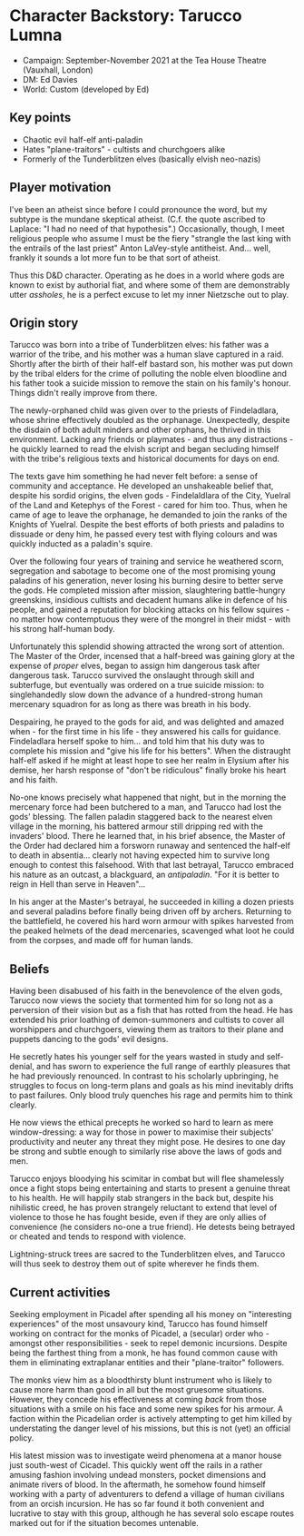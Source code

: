 # Character Backstory: Tarucco Lumna

+ Campaign: September-November 2021 at the Tea House Theatre (Vauxhall, London)
+ DM: Ed Davies
+ World: Custom (developed by Ed)

## Key points

+ Chaotic evil half-elf anti-paladin
+ Hates "plane-traitors" - cultists and churchgoers alike
+ Formerly of the Tunderblitzen elves (basically elvish neo-nazis) 

## Player motivation

I've been an atheist since before I could pronounce the word, but my subtype is the mundane skeptical atheist.  (C.f. the quote ascribed to Laplace: "I had no need of that hypothesis".)  Occasionally, though, I meet religious people who assume I must be the fiery "strangle the last king with the entrails of the last priest" Anton LaVey-style antitheist.  And... well, frankly it sounds a lot more fun to be that sort of atheist.

Thus this D&D character.  Operating as he does in a world where gods are known to exist by authorial fiat, and where some of them are demonstrably utter *assholes*, he is a perfect excuse to let my inner Nietzsche out to play.

## Origin story

Tarucco was born into a tribe of Tunderblitzen elves: his father was a warrior of the tribe, and his mother was a human slave captured in a raid.  Shortly after the birth of their half-elf bastard son, his mother was put down by the tribal elders for the crime of polluting the noble elven bloodline and his father took a suicide mission to remove the stain on his family's honour.  Things didn't really improve from there.

The newly-orphaned child was given over to the priests of Findeladlara, whose shrine effectively doubled as the orphanage.  Unexpectedly, despite the disdain of both adult minders and other orphans, he thrived in this environment.  Lacking any friends or playmates - and thus any distractions - he quickly learned to read the elvish script and began secluding himself with the tribe's religious texts and historical documents for days on end.

The texts gave him something he had never felt before: a sense of community and acceptance.  He developed an unshakeable belief that, despite his sordid origins, the elven gods - Findelaldlara of the City, Yuelral of the Land and Ketephys of the Forest - cared for him too.  Thus, when he came of age to leave the orphanage, he demanded to join the ranks of the Knights of Yuelral.  Despite the best efforts of both priests and paladins to dissuade or deny him, he passed every test with flying colours and was quickly inducted as a paladin's squire.

Over the following four years of training and service he weathered scorn, segregation and sabotage to become one of the most promising young paladins of his generation, never losing his burning desire to better serve the gods.  He completed mission after mission, slaughtering battle-hungry greenskins, insidious cultists and decadent humans alike in defence of his people, and gained a reputation for blocking attacks on his fellow squires - no matter how contemptuous they were of the mongrel in their midst - with his strong half-human body.

Unfortunately this splendid showing attracted the wrong sort of attention.  The Master of the Order, incensed that a half-breed was gaining glory at the expense of *proper* elves, began to assign him dangerous task after dangerous task.  Tarucco survived the onslaught through skill and subterfuge, but eventually was ordered on a true suicide mission: to singlehandedly slow down the advance of a hundred-strong human mercenary squadron for as long as there was breath in his body.

Despairing, he prayed to the gods for aid, and was delighted and amazed when - for the first time in his life - they answered his calls for guidance.  Findeladlara herself spoke to him... and told him that his duty was to complete his mission and "give his life for his betters".  When the distraught half-elf asked if he might at least hope to see her realm in Elysium after his demise, her harsh response of "don't be ridiculous" finally broke his heart and his faith.

No-one knows precisely what happened that night, but in the morning the mercenary force had been butchered to a man, and Tarucco had lost the gods' blessing.  The fallen paladin staggered back to the nearest elven village in the morning, his battered armour still dripping red with the invaders' blood.  There he learned that, in his brief absence, the Master of the Order had declared him a forsworn runaway and sentenced the half-elf to death in absentia... clearly not having expected him to survive long enough to contest this falsehood.  With that last betrayal, Tarucco embraced his nature as an outcast, a blackguard, an *antipaladin*.  "For it is better to reign in Hell than serve in Heaven"...

In his anger at the Master's betrayal, he succeeded in killing a dozen priests and several paladins before finally being driven off by archers.  Returning to the battlefield, he covered his hard worn armour with spikes harvested from the peaked helmets of the dead mercenaries, scavenged what loot he could from the corpses, and made off for human lands.

## Beliefs

Having been disabused of his faith in the benevolence of the elven gods, Tarucco now views the society that tormented him for so long not as a perversion of their vision but as a fish that has rotted from the head.  He has extended his prior loathing of demon-summoners and cultists to cover all worshippers and churchgoers, viewing them as traitors to their plane and puppets dancing to the gods' evil designs.

He secretly hates his younger self for the years wasted in study and self-denial, and has sworn to experience the full range of earthly pleasures that he had previously renounced.  In contrast to his scholarly upbringing, he struggles to focus on long-term plans and goals as his mind inevitably drifts to past failures.  Only blood truly quenches his rage and permits him to think clearly.

He now views the ethical precepts he worked so hard to learn as mere window-dressing: a way for those in power to maximise their subjects' productivity and neuter any threat they might pose.  He desires to one day be strong and subtle enough to similarly rise above the laws of gods and men.

Tarucco enjoys bloodying his scimitar in combat but will flee shamelessly once a fight stops being entertaining and starts to present a genuine threat to his health.  He will happily stab strangers in the back but, despite his nihilistic creed, he has proven strangely reluctant to extend that level of violence to those he has fought beside, even if they are only allies of convenience (he considers no-one a true friend).  He detests being betrayed or cheated and tends to respond with violence.

Lightning-struck trees are sacred to the Tunderblitzen elves, and Tarucco will thus seek to destroy them out of spite wherever he finds them.

## Current activities

Seeking employment in Picadel after spending all his money on "interesting experiences" of the most unsavoury kind, Tarucco has found himself working on contract for the monks of Picadel, a (secular) order who - amongst other responsibilities - seek to repel demonic incursions.  Despite being the farthest thing from a monk, he has found common cause with them in eliminating extraplanar entities and their "plane-traitor" followers.

The monks view him as a bloodthirsty blunt instrument who is likely to cause more harm than good in all but the most gruesome situations.  However, they concede his effectiveness at coming *back* from those situations with a smile on his face and some new spikes for his armour.  A faction within the Picadelian order is actively attempting to get him killed by understating the danger level of his missions, but this is not (yet) an official policy.

His latest mission was to investigate weird phenomena at a manor house just south-west of Cicadel.  This quickly went off the rails in a rather amusing fashion involving undead monsters, pocket dimensions and animate rivers of blood.  In the aftermath, he somehow found himself working with a party of adventurers to defend a village of human civilians from an orcish incursion.  He has so far found it both convenient and lucrative to stay with this group, although he has several solo escape routes marked out for if the situation becomes untenable.
